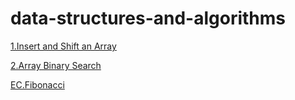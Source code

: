 # data-structures-and-algorithms

[1.Insert and Shift an Array](https://github.com/rynnnaa/data-structures-and-algorithms/blob/master/Challenges/shiftArray/shiftArray/Program.cs) 

[2.Array Binary Search](https://github.com/rynnnaa/data-structures-and-algorithms/blob/master/Challenges/array_binary_search/array_binary_search/Program.cs)

[EC.Fibonacci](https://github.com/rynnnaa/data-structures-and-algorithms/blob/master/Challenges/fibonacci/fibonacci/Program.cs)
